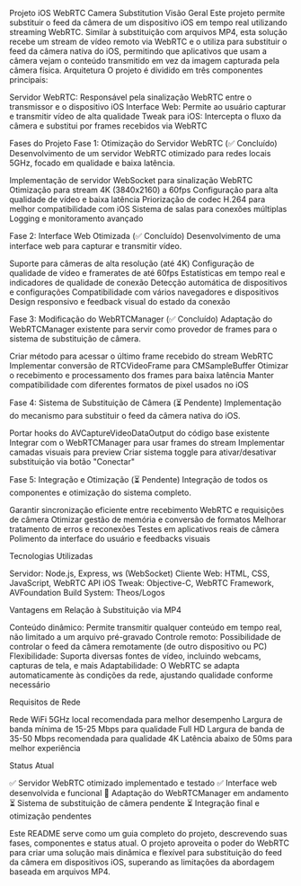 Projeto iOS WebRTC Camera Substitution
Visão Geral
Este projeto permite substituir o feed da câmera de um dispositivo iOS em tempo real utilizando streaming WebRTC. Similar à substituição com arquivos MP4, esta solução recebe um stream de vídeo remoto via WebRTC e o utiliza para substituir o feed da câmera nativa do iOS, permitindo que aplicativos que usam a câmera vejam o conteúdo transmitido em vez da imagem capturada pela câmera física.
Arquitetura
O projeto é dividido em três componentes principais:

Servidor WebRTC: Responsável pela sinalização WebRTC entre o transmissor e o dispositivo iOS
Interface Web: Permite ao usuário capturar e transmitir vídeo de alta qualidade
Tweak para iOS: Intercepta o fluxo da câmera e substitui por frames recebidos via WebRTC

Fases do Projeto
Fase 1: Otimização do Servidor WebRTC (✅ Concluído)
Desenvolvimento de um servidor WebRTC otimizado para redes locais 5GHz, focado em qualidade e baixa latência.

Implementação de servidor WebSocket para sinalização WebRTC
Otimização para stream 4K (3840x2160) a 60fps
Configuração para alta qualidade de vídeo e baixa latência
Priorização de codec H.264 para melhor compatibilidade com iOS
Sistema de salas para conexões múltiplas
Logging e monitoramento avançado

Fase 2: Interface Web Otimizada (✅ Concluído)
Desenvolvimento de uma interface web para capturar e transmitir vídeo.

Suporte para câmeras de alta resolução (até 4K)
Configuração de qualidade de vídeo e framerates de até 60fps
Estatísticas em tempo real e indicadores de qualidade de conexão
Detecção automática de dispositivos e configurações
Compatibilidade com vários navegadores e dispositivos
Design responsivo e feedback visual do estado da conexão

Fase 3: Modificação do WebRTCManager (✅ Concluído)
Adaptação do WebRTCManager existente para servir como provedor de frames para o sistema de substituição de câmera.

Criar método para acessar o último frame recebido do stream WebRTC
Implementar conversão de RTCVideoFrame para CMSampleBuffer
Otimizar o recebimento e processamento dos frames para baixa latência
Manter compatibilidade com diferentes formatos de pixel usados no iOS

Fase 4: Sistema de Substituição de Câmera (⏳ Pendente)
Implementação do mecanismo para substituir o feed da câmera nativa do iOS.

Portar hooks do AVCaptureVideoDataOutput do código base existente
Integrar com o WebRTCManager para usar frames do stream
Implementar camadas visuais para preview
Criar sistema toggle para ativar/desativar substituição via botão "Conectar"

Fase 5: Integração e Otimização (⏳ Pendente)
Integração de todos os componentes e otimização do sistema completo.

Garantir sincronização eficiente entre recebimento WebRTC e requisições de câmera
Otimizar gestão de memória e conversão de formatos
Melhorar tratamento de erros e reconexões
Testes em aplicativos reais de câmera
Polimento da interface do usuário e feedbacks visuais

Tecnologias Utilizadas

Servidor: Node.js, Express, ws (WebSocket)
Cliente Web: HTML, CSS, JavaScript, WebRTC API
iOS Tweak: Objective-C, WebRTC Framework, AVFoundation
Build System: Theos/Logos

Vantagens em Relação à Substituição via MP4

Conteúdo dinâmico: Permite transmitir qualquer conteúdo em tempo real, não limitado a um arquivo pré-gravado
Controle remoto: Possibilidade de controlar o feed da câmera remotamente (de outro dispositivo ou PC)
Flexibilidade: Suporta diversas fontes de vídeo, incluindo webcams, capturas de tela, e mais
Adaptabilidade: O WebRTC se adapta automaticamente às condições da rede, ajustando qualidade conforme necessário

Requisitos de Rede

Rede WiFi 5GHz local recomendada para melhor desempenho
Largura de banda mínima de 15-25 Mbps para qualidade Full HD
Largura de banda de 35-50 Mbps recomendada para qualidade 4K
Latência abaixo de 50ms para melhor experiência

Status Atual

✅ Servidor WebRTC otimizado implementado e testado
✅ Interface web desenvolvida e funcional
🔄 Adaptação do WebRTCManager em andamento
⏳ Sistema de substituição de câmera pendente
⏳ Integração final e otimização pendentes


Este README serve como um guia completo do projeto, descrevendo suas fases, componentes e status atual. O projeto aproveita o poder do WebRTC para criar uma solução mais dinâmica e flexível para substituição do feed da câmera em dispositivos iOS, superando as limitações da abordagem baseada em arquivos MP4.
